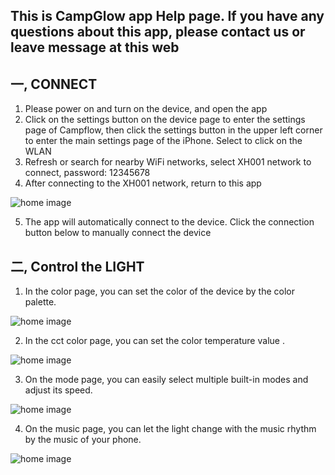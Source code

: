 ## This is CampGlow app Help page. If you have any questions about this app, please contact us or leave message at this web ##

## 一, CONNECT ##
  1. Please power on and turn on the device, and open the app
  2. Click on the settings button on the device page to enter the settings page of Campflow, then click the settings button in the upper left corner to enter the main settings page of the iPhone. Select to click on the WLAN
  3. Refresh or search for nearby WiFi networks, select XH001 network to connect, password: 12345678
  4. After connecting to the XH001 network, return to this app
  
  ![home image](https://github.com/niteapps/campglow/blob/main/en0.jpg)
  
  5. The app will automatically connect to the device. Click the connection button below to manually connect the device
## 二, Control the LIGHT  ##
  1. In the color page, you can set the color of the device by the color palette.
  
   ![home image](https://github.com/niteapps/campglow/blob/main/en1.jpg)
   
  2. In the cct color page, you can set the color temperature value .
  
   ![home image](https://github.com/niteapps/campglow/blob/main/en2.jpg)
   
  3. On the mode page, you can easily select multiple built-in modes and adjust its speed.
  
   ![home image](https://github.com/niteapps/campglow/blob/main/en3.jpg)  
    
  4. On the music page, you can let the light change with the music rhythm by the music of your phone.
  
   ![home image](https://github.com/niteapps/campglow/blob/main/en4.jpg)
